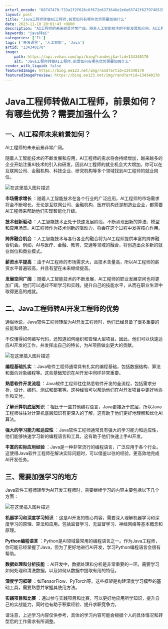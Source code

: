 ```yaml
---
arturl_encode: "68747470:733a2f2f626c6f672e6373646e2e6e65742f6279746535382f:61727469636c652f64657461696c732f313334333430313730"
layout: post
title: "Java工程师转做AI工程师,前景如何有哪些优势需要加强什么"
date: 2023-11-10 20:01:43 +0800
description: "AI工程师的未来前景非常广阔。随着人工智能技术的不断发展和应用，AI工程师的需求将会持续增加，越来越"
keywords: "java转ai"
categories: ['It']
tags: ['开发语言', '人工智能', 'Java']
artid: "134340170"
image:
    path: https://api.vvhan.com/api/bing?rand=sj&artid=134340170
    alt: "Java工程师转做AI工程师,前景如何有哪些优势需要加强什么"
render_with_liquid: false
featuredImage: https://bing.ee123.net/img/rand?artid=134340170
featuredImagePreview: https://bing.ee123.net/img/rand?artid=134340170
---
```


# Java工程师转做AI工程师，前景如何？有哪些优势？需要加强什么？

## 一、AI工程师未来前景如何？

AI工程师的未来前景非常广阔。

随着人工智能技术的不断发展和应用，AI工程师的需求将会持续增加，越来越多的企业开始注重AI技术的引入和研发，因此AI工程师的就业机会大大增加。你可以在互联网公司、金融机构、科技企业、研究机构等多个领域找到AI工程师的就业岗位。

![在这里插入图片描述](https://i-blog.csdnimg.cn/blog_migrate/3c2c4dcd5b00ec42785111aee51c5266.png)

**市场需求增长**
：随着人工智能技术在各个行业的广泛应用，AI工程师的市场需求将会不断增长。无论是互联网公司、金融机构、医疗机构还是制造业企业，都需要AI工程师来帮助他们实现智能化升级。

**技术创新驱动**
：人工智能技术正处于快速发展阶段，不断涌现出新的算法、模型和应用场景。AI工程师作为技术创新的驱动力，将会在这个过程中发挥核心作用。

**跨界融合机会**
：人工智能技术与各行各业的融合将为AI工程师提供丰富的跨界融合机会。例如，AI与医疗、金融、教育、交通等领域的融合，将创造出众多新的就业岗位和商业模式。

**薪资水平提高**
：由于AI工程师的市场需求大，且技术含量高，所以AI工程师的薪资水平普遍较高，并且有望在未来继续提高。

**发展空间广阔**
：随着人工智能技术的不断发展，AI工程师的职业发展空间也将更加广阔。他们可以通过不断学习和实践，提升自己的技能水平，从而在职业生涯中取得更高的成就。

## 二、Java工程师转AI开发工程师的优势

通俗地说，Java软件工程师转型为AI开发工程师时，他们已经具备了很多重要的技能和经验。

不仅懂得如何编写代码，还知道如何组织和管理大型项目。因此，他们可以快速适应AI开发的工作，并发挥出自己的特长，为AI项目做出更大的贡献。

![在这里插入图片描述](https://i-blog.csdnimg.cn/blog_migrate/5eb91a8eeb3d546a21e44a611e544719.png)

**编程基础扎实**
：Java软件工程师通常具有扎实的编程基础，包括数据结构、算法和面向对象编程等。这些基础知识在AI开发中同样非常重要。

**熟悉软件开发流程**
：Java软件工程师往往熟悉软件开发的全流程，包括需求分析、设计、编码、测试和部署等。这种经验可以帮助他们在AI开发项目中更好地协作和交付。

**了解计算机底层知识**
：相比于一些其他编程语言，Java更接近于底层，所以Java工程师往往对计算机底层知识有更深入的了解，这有助于他们更好地理解和优化AI算法。

**强大的学习能力和适应性**
：Java软件工程师通常具有强大的学习能力和适应性，他们能够快速学习新的编程语言和工具，这有助于他们快速上手AI开发。

**丰富的实际应用经验**
：Java是一种非常流行的编程语言，广泛应用于各个行业。这使得Java软件工程师在解决实际问题时，可以借鉴以往的经验，更高效地完成AI开发任务。

## 三、需要加强学习的地方

Java软件工程师转型为AI开发工程师时，需要继续学习的内容主要包括以下几个方面：

![在这里插入图片描述](https://i-blog.csdnimg.cn/blog_migrate/3be1c73bf4da6d6ab398cdbb64be066f.png)

**机器学习和深度学习知识**
：这是AI开发的核心内容，需要深入理解机器学习和深度学习的原理、算法和应用。包括监督学习、无监督学习、神经网络等基本概念和原理。

**Python编程语言**
：Python是AI领域最常用的编程语言之一。作为Java工程师，你可能已经掌握了Java，但为了更好地进行AI开发，学习Python编程语言会很有帮助。

**数据处理和分析技能**
：AI开发中，数据处理和分析是非常重要的一环。需要学习如何处理和清洗数据，以及如何从数据中提取有用的特征。

**深度学习框架**
：如TensorFlow、PyTorch等。这些框架是构建深度学习模型的基础工具，需要熟悉并掌握其使用方法。

**实践项目和比赛**
：通过参与实践项目和比赛，可以更好地应用所学知识，提升自己的实战能力，同时也有助于积累经验、提升求职竞争力。

请注意，上述学习内容仅供参考，具体的学习内容可能会根据个人的具体情况和转型后的工作需求有所调整。
